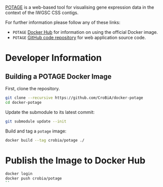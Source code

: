 [POTAGE](https://github.com/CroBiA/potage) is a web-based tool for visualising gene expression data in the context
of the IWGSC CSS contigs.

For further information please follow any of these links:

 * `POTAGE` [Docker Hub](https://hub.docker.com/r/crobia/potage/) for information on using the official Docker image.
 * `POTAGE` [GitHub code repository](https://github.com/CroBiA/potage) for web application source code.

# Developer Information

## Building a POTAGE Docker Image
 
First, clone the repository.

```bash
git clone --recursive https://github.com/CroBiA/docker-potage
cd docker-potage
```

Update the submodule to its latest commit:

```bash
git submodule update --init
```

Build and tag a `potage` image:

```bash
docker build --tag crobia/potage ./
```

# Publish the Image to Docker Hub
  
```bash
docker login
docker push crobia/potage
``
